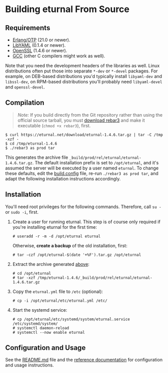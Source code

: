 # Building eturnal From Source

## Requirements

- [Erlang/OTP][1] (21.0 or newer).
- [LibYAML][2] (0.1.4 or newer).
- [OpenSSL][3] (1.4.6 or newer).
- [GCC][4] (other C compilers might work as well).

Note that you need the development headers of the libraries as well. Linux
distributions often put those into separate `*-dev` or `*-devel` packages. For
example, on DEB-based distributions you'd typically install `libyaml-dev` and
`libssl-dev`, on RPM-based distributions you'll probably need `libyaml-devel`
and `openssl-devel`.

## Compilation

> _Note:_ If you build directly from the Git repository rather than using the
> official source tarball, you must [download rebar3][5] and make it executable
> (`chmod +x rebar3`), first.

    $ curl https://eturnal.net/download/eturnal-1.4.6.tar.gz | tar -C /tmp -xzf -
    $ cd /tmp/eturnal-1.4.6
    $ ./rebar3 as prod tar

This generates the archive file `_build/prod/rel/eturnal/eturnal-1.4.6.tar.gz`.
The default installation prefix is set to `/opt/eturnal`, and it's assumed the
server will be executed by a user named `eturnal`. To change these defaults,
edit the [build.config][6] file, re-run `./rebar3 as prod tar`, and adapt the
following installation instructions accordingly.

## Installation

You'll need root privileges for the following commands. Therefore, call `su -`
or `sudo -i`, first.

1.  Create a user for running eturnal. This step is of course only required if
    you're installing eturnal for the first time:

        # useradd -r -m -d /opt/eturnal eturnal

    Otherwise, **create a backup** of the old installation, first:

        # tar -czf /opt/eturnal-$(date '+%F').tar.gz /opt/eturnal

2.  Extract the archive generated [above](#compilation):

        # cd /opt/eturnal
        # tar -xzf /tmp/eturnal-1.4.6/_build/prod/rel/eturnal/eturnal-1.4.6.tar.gz

3.  Copy the `eturnal.yml` file to `/etc` (optional):

        # cp -i /opt/eturnal/etc/eturnal.yml /etc/

4.  Start the systemd service:

        # cp /opt/eturnal/etc/systemd/system/eturnal.service /etc/systemd/system/
        # systemctl daemon-reload
        # systemctl --now enable eturnal

## Configuration and Usage

See the [README.md][7] file and the [reference documentation][8] for
configuration and usage instructions.

[1]: https://www.erlang.org
[2]: https://pyyaml.org/wiki/LibYAML
[3]: https://www.openssl.org
[4]: https://gcc.gnu.org
[5]: https://s3.amazonaws.com/rebar3/rebar3
[6]: https://github.com/processone/eturnal/blob/1.4.6/build.config
[7]: https://github.com/processone/eturnal/blob/1.4.6/README.md
[8]: https://eturnal.net/documentation/
